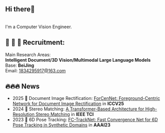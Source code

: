 ## Hi there👋

<br>I'm a Computer Vision Engineer.<br>  

## 📣 📣 📣 Recruitment:

Main Research Areas:   
**Intelligent Document/3D Vision/Multimodal Large Language Models**  
Base: **BeiJing**   
Email: 1834295917@163.com 

## 🔥🔥🔥 News

* 2025 🎉 Document Image Rectification: [ForCenNet: Foreground-Centric Network for Document Image Rectification]() in **ICCV25**
* 2024 🎉 Stereo Matching: [A Transformer-Based Architecture for High-Resolution Stereo Matching](https://ieeexplore.ieee.org/document/10387769) in **IEEE TCI**
* 2023 🎉 6D Pose Tracking: [FC-TrackNet: Fast Convergence Net for 6D Pose Tracking in Synthetic Domains](https://doi.org/10.1609/aaai.v37i13.27077) in **AAAI23**
